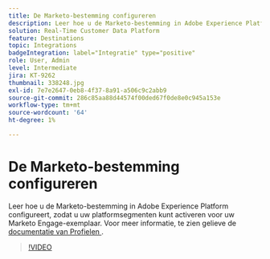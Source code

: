 ```yaml
---
title: De Marketo-bestemming configureren
description: Leer hoe u de Marketo-bestemming in Adobe Experience Platform configureert, zodat u uw platformsegmenten kunt activeren voor uw Marketo Engage-exemplaar.
solution: Real-Time Customer Data Platform
feature: Destinations
topic: Integrations
badgeIntegration: label="Integratie" type="positive"
role: User, Admin
level: Intermediate
jira: KT-9262
thumbnail: 338248.jpg
exl-id: 7e7e2647-0eb8-4f37-8a91-a506c9c2abb9
source-git-commit: 286c85aa88d44574f00ded67f0de8e0c945a153e
workflow-type: tm+mt
source-wordcount: '64'
ht-degree: 1%

---
```


# De Marketo-bestemming configureren

Leer hoe u de Marketo-bestemming in Adobe Experience Platform configureert, zodat u uw platformsegmenten kunt activeren voor uw Marketo Engage-exemplaar. Voor meer informatie, te zien gelieve de [ documentatie van Profielen ](https://experienceleague.adobe.com/docs/experience-platform/rtcdp/profile/profile-browse.html?lang=nl-NL).

>[!VIDEO](https://video.tv.adobe.com/v/338248?learn=on&enablevpops)


